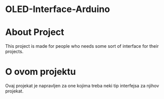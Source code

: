 # OLED-Interface-Arduino

# About Project
This project is made for people who needs some sort of interface for their projects.

# O ovom projektu
Ovaj projekat je napravljen za one kojima treba neki tip interfejsa za njihov projekat.
